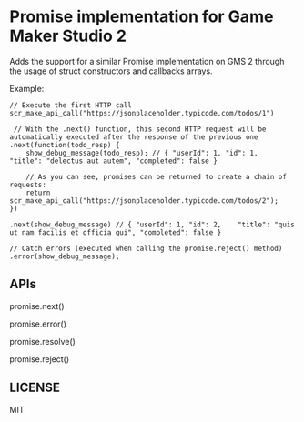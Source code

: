 # Promise implementation for Game Maker Studio 2

Adds the support for a similar Promise implementation on GMS 2 through the usage of struct constructors and callbacks arrays.

Example:

```gml
// Execute the first HTTP call
scr_make_api_call("https://jsonplaceholder.typicode.com/todos/1")

 // With the .next() function, this second HTTP request will be automatically executed after the response of the previous one
.next(function(todo_resp) {
	show_debug_message(todo_resp); // { "userId": 1, "id": 1,	"title": "delectus aut autem", "completed": false }

	// As you can see, promises can be returned to create a chain of requests:
	return scr_make_api_call("https://jsonplaceholder.typicode.com/todos/2");
})

.next(show_debug_message) // { "userId": 1, "id": 2,	"title": "quis ut nam facilis et officia qui", "completed": false }

// Catch errors (executed when calling the promise.reject() method)
.error(show_debug_message);
```

## APIs

promise.next()

promise.error()

promise.resolve()

promise.reject()

## LICENSE

MIT
